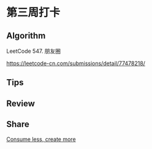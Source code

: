 # 第三周打卡

## Algorithm

LeetCode 547. 朋友圈

https://leetcode-cn.com/submissions/detail/77478218/

## Tips



## Review



## Share

[Consume less, create more](https://tjcx.me/posts/consumption-distraction/)
